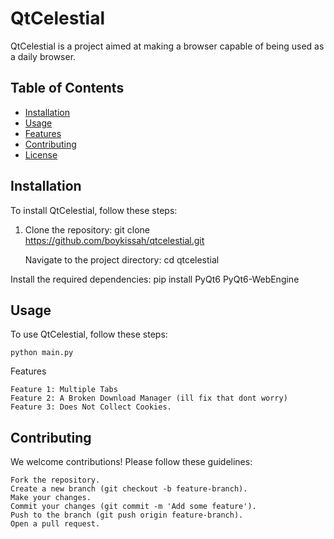 # QtCelestial

QtCelestial is a project aimed at making a browser capable of being used as a daily browser.

##  Table of Contents

- [Installation](#installation)
- [Usage](#usage)
- [Features](#features)
- [Contributing](#contributing)
- [License](#license)

## Installation

To install QtCelestial, follow these steps:

1. Clone the repository:
   git clone https://github.com/boykissah/qtcelestial.git

    Navigate to the project directory:
    cd qtcelestial

Install the required dependencies:
  pip install PyQt6 PyQt6-WebEngine
## Usage

To use QtCelestial, follow these steps:

    python main.py
Features

    Feature 1: Multiple Tabs
    Feature 2: A Broken Download Manager (ill fix that dont worry)
    Feature 3: Does Not Collect Cookies.

## Contributing

We welcome contributions! Please follow these guidelines:

    Fork the repository.
    Create a new branch (git checkout -b feature-branch).
    Make your changes.
    Commit your changes (git commit -m 'Add some feature').
    Push to the branch (git push origin feature-branch).
    Open a pull request.
